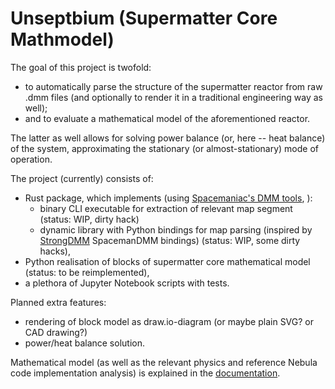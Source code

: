 # Unseptbium (Supermatter Core Mathmodel)

The goal of this project is twofold:
- to automatically parse the structure of the supermatter reactor from raw .dmm files (and optionally to render it in a traditional engineering way as well);
- and to evaluate a mathematical model of the aforementioned reactor.

The latter as well allows for solving power balance (or, here -- heat balance) of the system, approximating the stationary (or almost-stationary)
mode of operation.

The project (currently) consists of:
- Rust package, which implements (using [Spacemaniac's DMM tools](https://github.com/SpaceManiac/SpacemanDMM), ):
  - binary CLI executable for extraction of relevant map segment (status: WIP, dirty hack)
  - dynamic library with Python bindings for map parsing (inspired by [StrongDMM](https://github.com/SpaiR/StrongDMM) SpacemanDMM bindings) (status: WIP, some dirty hacks),
- Python realisation of blocks of supermatter core mathematical model (status: to be reimplemented),
- a plethora of Jupyter Notebook scripts with tests.

Planned extra features:
- rendering of block model as draw.io-diagram (or maybe plain SVG? or CAD drawing?)
- power/heat balance solution.

Mathematical model (as well as the relevant physics and reference Nebula code implementation analysis) is explained in the [documentation](./docs/math.md).